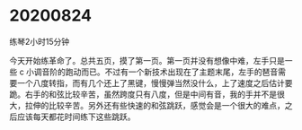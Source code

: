 # 20200824

练琴2小时15分钟

今天开始练革命了。总共五页，摸了第一页。第一页并没有想像中难，左手只是一些 c 小调音阶的跑动而已。不过有一个新技术出现在了主题末尾，左手的琶音需要一个八度转指，而有几个还上了黑键，慢慢弹当然没什么，上了速度之后估计要跪。右手的和弦比较辛苦，虽然跨度只有八度，但是中间有音，我的手并不是很大，拉伸的比较辛苦。另外还有些快速的和弦跳跃，感觉会是一个很大的难点，之后应该每天都花时间练下这些跳跃。
